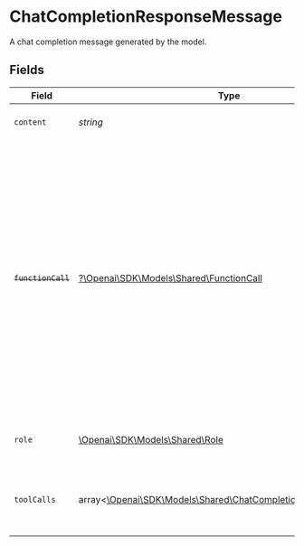 # ChatCompletionResponseMessage

A chat completion message generated by the model.


## Fields

| Field                                                                                                                                                                                                                                                    | Type                                                                                                                                                                                                                                                     | Required                                                                                                                                                                                                                                                 | Description                                                                                                                                                                                                                                              |
| -------------------------------------------------------------------------------------------------------------------------------------------------------------------------------------------------------------------------------------------------------- | -------------------------------------------------------------------------------------------------------------------------------------------------------------------------------------------------------------------------------------------------------- | -------------------------------------------------------------------------------------------------------------------------------------------------------------------------------------------------------------------------------------------------------- | -------------------------------------------------------------------------------------------------------------------------------------------------------------------------------------------------------------------------------------------------------- |
| `content`                                                                                                                                                                                                                                                | *string*                                                                                                                                                                                                                                                 | :heavy_check_mark:                                                                                                                                                                                                                                       | The contents of the message.                                                                                                                                                                                                                             |
| ~~`functionCall`~~                                                                                                                                                                                                                                       | [?\Openai\SDK\Models\Shared\FunctionCall](../../Models/Shared/FunctionCall.md)                                                                                                                                                                           | :heavy_minus_sign:                                                                                                                                                                                                                                       | : warning: ** DEPRECATED **: This will be removed in a future release, please migrate away from it as soon as possible.<br/><br/>Deprecated and replaced by `tool_calls`. The name and arguments of a function that should be called, as generated by the model. |
| `role`                                                                                                                                                                                                                                                   | [\Openai\SDK\Models\Shared\Role](../../Models/Shared/Role.md)                                                                                                                                                                                            | :heavy_check_mark:                                                                                                                                                                                                                                       | The role of the author of this message.                                                                                                                                                                                                                  |
| `toolCalls`                                                                                                                                                                                                                                              | array<[\Openai\SDK\Models\Shared\ChatCompletionMessageToolCall](../../Models/Shared/ChatCompletionMessageToolCall.md)>                                                                                                                                   | :heavy_minus_sign:                                                                                                                                                                                                                                       | The tool calls generated by the model, such as function calls.                                                                                                                                                                                           |